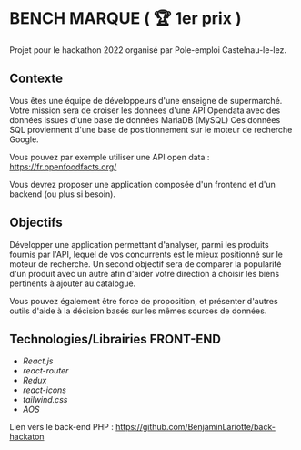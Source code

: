 # BENCH MARQUE ( 🏆 1er prix )

Projet pour le hackathon 2022 organisé par Pole-emploi Castelnau-le-lez.

## **Contexte**

Vous êtes une équipe de développeurs d'une enseigne de supermarché.
Votre mission sera de croiser les données d'une API Opendata avec des données issues d'une base de données MariaDB (MySQL)
Ces données SQL proviennent d'une base de positionnement sur le moteur de recherche Google.

Vous pouvez par exemple utiliser une API open data : 
https://fr.openfoodfacts.org/

Vous devrez proposer une application composée d'un frontend et d'un backend (ou plus si besoin).

## **Objectifs**

Développer une application permettant d'analyser, parmi les produits fournis par l'API, lequel de vos concurrents est le mieux positionné sur le moteur de recherche. Un second objectif sera de comparer la popularité d'un produit avec un autre afin d'aider votre direction à choisir les biens pertinents à ajouter au catalogue.

Vous pouvez également être force de proposition, et présenter d'autres outils d'aide à la décision basés sur les mêmes sources de données.

## **Technologies/Librairies FRONT-END**

* *React.js*
* *react-router*
* *Redux*
* *react-icons*
* *tailwind.css*
* *AOS*

Lien vers le back-end PHP : https://github.com/BenjaminLariotte/back-hackaton
